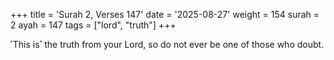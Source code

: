 +++
title = 'Surah 2, Verses 147'
date = '2025-08-27'
weight = 154
surah = 2
ayah = 147
tags = ["lord", "truth"]
+++

˹This is˺ the truth from your Lord, so do not ever be one of those who doubt.